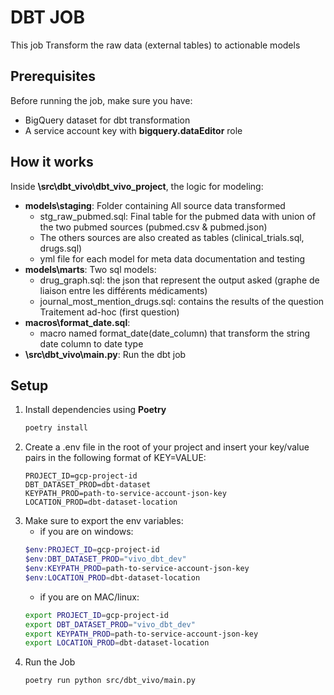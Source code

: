 # DBT JOB

This job Transform the raw data (external tables) to actionable models

## Prerequisites

Before running the job, make sure you have:

- BigQuery dataset for dbt transformation
- A service account key with  **bigquery.dataEditor** role

## How it works
Inside **\src\dbt_vivo\dbt_vivo_project**, the logic for modeling:
- **models\staging**: Folder containing All source data transformed
    - stg_raw_pubmed.sql: Final table for the pubmed data with union of the two pubmed sources (pubmed.csv & pubmed.json)
    - The others sources are also created as tables (clinical_trials.sql, drugs.sql)
    - yml file for each model for meta data documentation and testing
- **models\marts**: Two sql models:
    - drug_graph.sql: the json that represent the output asked (graphe de liaison entre les différents médicaments)
    - journal_most_mention_drugs.sql: contains the results of the question Traitement ad-hoc (first question)
- **macros\format_date.sql**:
    - macro named format_date(date_column) that transform the string date column to date type
- **\src\dbt_vivo\main.py**: Run the dbt job 

## Setup

1. Install dependencies using **Poetry**
   ```bash
   poetry install

2. Create a .env file in the root of your project and insert your key/value pairs in the following format of KEY=VALUE:
    ```.env
    PROJECT_ID=gcp-project-id
    DBT_DATASET_PROD=dbt-dataset
    KEYPATH_PROD=path-to-service-account-json-key
    LOCATION_PROD=dbt-dataset-location

3. Make sure to export the env variables:
    - if you are on windows:
    ```powershell
    $env:PROJECT_ID=gcp-project-id
    $env:DBT_DATASET_PROD="vivo_dbt_dev" 
    $env:KEYPATH_PROD=path-to-service-account-json-key
    $env:LOCATION_PROD=dbt-dataset-location
    ```
    - if you are on MAC/linux:
    ```bash
    export PROJECT_ID=gcp-project-id
    export DBT_DATASET_PROD="vivo_dbt_dev" 
    export KEYPATH_PROD=path-to-service-account-json-key
    export LOCATION_PROD=dbt-dataset-location

4. Run the Job
   ```bash
   poetry run python src/dbt_vivo/main.py
